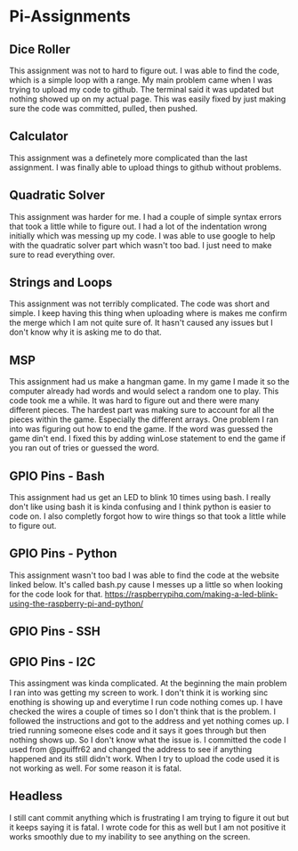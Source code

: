 # Pi-Assignments

## Dice Roller 
This assignment was not to hard to figure out. I was able to find the code, which is a simple loop with a range. My main problem came when I was trying to upload my code to github. The terminal said it was updated but nothing showed up on my actual page. This was easily fixed by just making sure the code was committed, pulled, then pushed. 

## Calculator 
This assignment was a definetely more complicated than the last assignment. I was finally able to upload things to github without problems. 

## Quadratic Solver 
This assignment was harder for me. I had a couple of simple syntax errors that took a little while to figure out. I had a lot of the indentation wrong initially which was messing up my code. I was able to use google to help with the quadratic solver part which wasn't too bad. I just need to make sure to read everything over. 

## Strings and Loops
This assignment was not terribly complicated. The code was short and simple. I keep having this thing when uploading where is makes me confirm the merge which I am not quite sure of. It hasn't caused any issues but I don't know why it is asking me to do that. 

## MSP
This assignment had us make a hangman game. In my game I made it so the computer already had words and would select a random one to play. This code took me a while. It was hard to figure out and there were many different pieces. The hardest part was making sure to account for all the pieces within the game. Especially the different arrays. One problem I ran into was figuring out how to end the game. If the word was guessed the game din't end. I fixed this by adding winLose statement to end the game if you ran out of tries or guessed the word. 

## GPIO Pins - Bash
This assignment had us get an LED to blink 10 times using bash. I really don't like using bash it is kinda confusing and I think python is easier to code on. I also completly forgot how to wire things so that took a little while to figure out. 

## GPIO Pins - Python
This assignment wasn't too bad I was able to find the code at the website linked below. It's called bash.py cause I messes up a little so when looking for the code look for that. 
https://raspberrypihq.com/making-a-led-blink-using-the-raspberry-pi-and-python/ 

## GPIO Pins - SSH


## GPIO Pins - I2C
This assingment was kinda complicated. At the beginning the main problem I ran into was getting my screen to work. I don't think it is working sinc enothing is showing up and everytime I run code nothing comes up. I have checked the wires a couple of times so I don't think that is the problem. I followed the instructions and got to the address and yet nothing comes up. I tried running someone elses code and it says it goes through but then nothing shows up. So I don't know what the issue is. I committed the code I used from @pguiffr62 and changed the address to see if anything happened and its still didn't work. When I try to upload the code used it is not working as well. For some reason it is fatal. 

## Headless 
I still cant commit anything which is frustrating I am trying to figure it out but it keeps saying it is fatal. I wrote code for this as well but I am not positive it works smoothly due to my inability to see anything on the screen. 
